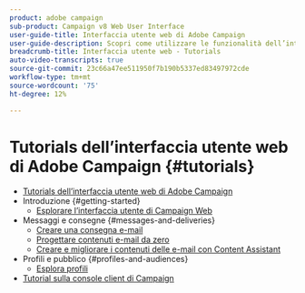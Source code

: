 ```yaml
---
product: adobe campaign
sub-product: Campaign v8 Web User Interface
user-guide-title: Interfaccia utente web di Adobe Campaign
user-guide-description: Scopri come utilizzare le funzionalità dell’interfaccia utente web di Adobe Campaign.
breadcrumb-title: Interfaccia utente web - Tutorials
auto-video-transcripts: true
source-git-commit: 23c66a47ee511950f7b190b5337ed83497972cde
workflow-type: tm+mt
source-wordcount: '75'
ht-degree: 12%

---
```



# Tutorials dell’interfaccia utente web di Adobe Campaign {#tutorials}

+ [Tutorials dell’interfaccia utente web di Adobe Campaign](/help/ac-web-learn-main/overview.md)
+ Introduzione {#getting-started}
   + [Esplorare l’interfaccia utente di Campaign Web](/help/get-started/explore-the-web-ui.md)
+ Messaggi e consegne {#messages-and-deliveries}
   + [Creare una consegna e-mail](/help/deliveries/create-an-email-delivery.md)
   + [Progettare contenuti e-mail da zero](/help/design-the-delivery/create-email-content-from-scratch.md)
   + [Creare e migliorare i contenuti delle e-mail con Content Assistant](/help/design-the-delivery/create-and-improve-email-content-with-the-content-assistant.md)
+ Profili e pubblico {#profiles-and-audiences}
   + [Esplora profili](/help/get-started/explore-profiles.md)
+ [Tutorial sulla console client di Campaign](https://experienceleague.adobe.com/docs/campaign-learn/tutorials/overview.html)
